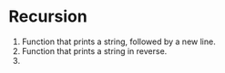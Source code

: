 # Recursion

1. Function that prints a string, followed by a new line.
2. Function that prints a string in reverse.
3. 